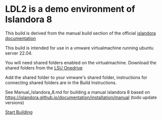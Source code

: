 # LDL2 is a demo environment of Islandora 8 

This build is derived from the manual build section of the official [islandora documentation](https://islandora.github.io/documentation/installation/manual/introduction/)

This build is intended for use in a vmware virtualmachine running ubuntu server 22.04.

You will need shared folders enabled on the virtualmachine. Download the shared folders from the [LSU Onedrive](https://lsumail2.sharepoint.com/:f:/r/sites/Team-LIB-WebDev/Shared%20Documents/LDL/LDL-2/islandora8_Build_Instructions/shared_vmware_files_for_building/real_shared?csf=1&web=1&e=0fvyiQ)

Add the shared folder to your vmware's shared folder, instructions for connecting shared folders are in the Build Instructions.

See Manual_Islandora_8.md for building a manual islandora 8 based on https://islandora.github.io/documentation/installation/manual (todo update versions)

[Start Building](https://github.com/lsulibraries/ldl2basic_build/blob/main/Manual_Islandora8_Build.md)
